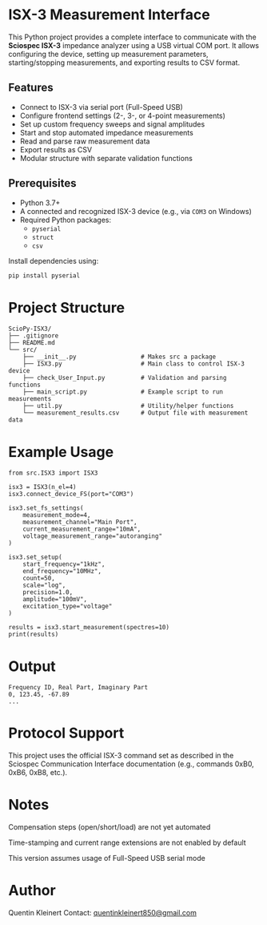 # ISX-3 Measurement Interface

This Python project provides a complete interface to communicate with the **Sciospec ISX-3** impedance analyzer using a USB virtual COM port. It allows configuring the device, setting up measurement parameters, starting/stopping measurements, and exporting results to CSV format.

## Features

- Connect to ISX-3 via serial port (Full-Speed USB)
- Configure frontend settings (2-, 3-, or 4-point measurements)
- Set up custom frequency sweeps and signal amplitudes
- Start and stop automated impedance measurements
- Read and parse raw measurement data
- Export results as CSV
- Modular structure with separate validation functions

## Prerequisites

- Python 3.7+
- A connected and recognized ISX-3 device (e.g., via `COM3` on Windows)
- Required Python packages:
  - `pyserial`
  - `struct`
  - `csv`

Install dependencies using:

```bash
pip install pyserial
```


# Project Structure
```
ScioPy-ISX3/
├── .gitignore
├── README.md
└── src/
    ├── __init__.py                  # Makes src a package
    ├── ISX3.py                      # Main class to control ISX-3 device
    ├── check_User_Input.py          # Validation and parsing functions
    ├── main_script.py               # Example script to run measurements
    ├── util.py                      # Utility/helper functions
    └── measurement_results.csv      # Output file with measurement data
```

# Example Usage
```
from src.ISX3 import ISX3

isx3 = ISX3(n_el=4)
isx3.connect_device_FS(port="COM3")

isx3.set_fs_settings(
    measurement_mode=4,
    measurement_channel="Main Port",
    current_measurement_range="10mA",
    voltage_measurement_range="autoranging"
)

isx3.set_setup(
    start_frequency="1kHz",
    end_frequency="10MHz",
    count=50,
    scale="log",
    precision=1.0,
    amplitude="100mV",
    excitation_type="voltage"
)

results = isx3.start_measurement(spectres=10)
print(results)

```

# Output
```
Frequency ID, Real Part, Imaginary Part
0, 123.45, -67.89
...
```

# Protocol Support
This project uses the official ISX-3 command set as described in the Sciospec Communication Interface documentation (e.g., commands 0xB0, 0xB6, 0xB8, etc.).

# Notes
Compensation steps (open/short/load) are not yet automated

Time-stamping and current range extensions are not enabled by default

This version assumes usage of Full-Speed USB serial mode

# Author
Quentin Kleinert
Contact: quentinkleinert850@gmail.com